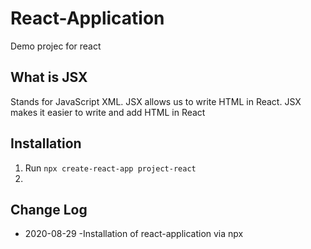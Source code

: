 # React-Application
Demo projec for react

## What is JSX

Stands for JavaScript XML. JSX allows us to write HTML in React. JSX makes it easier to write and add HTML in React

## Installation

  1. Run `npx create-react-app project-react`
  2.

## Change Log

- 2020-08-29
  -Installation of react-application via npx